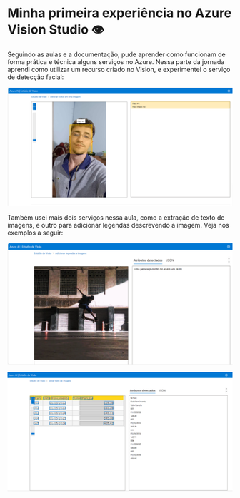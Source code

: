 # Minha primeira experiência no Azure Vision Studio 👁
Seguindo as aulas e a documentação, pude aprender como funcionam
de forma prática e técnica alguns serviços no Azure.
Nessa parte da jornada aprendi como utilizar um recurso criado no Vision,
e experimentei o serviço de detecção facial:

 ![Exemplo:](/output/DDR.PNG)

Também usei mais dois serviços nessa aula, como a extração de texto de imagens, e outro para adicionar legendas descrevendo a imagem. Veja nos exemplos a seguir:

![Adicionando legendas na imagem](/output/ALAI.PNG)

![Captando texto de imagem:](/output/ETdI.PNG)
